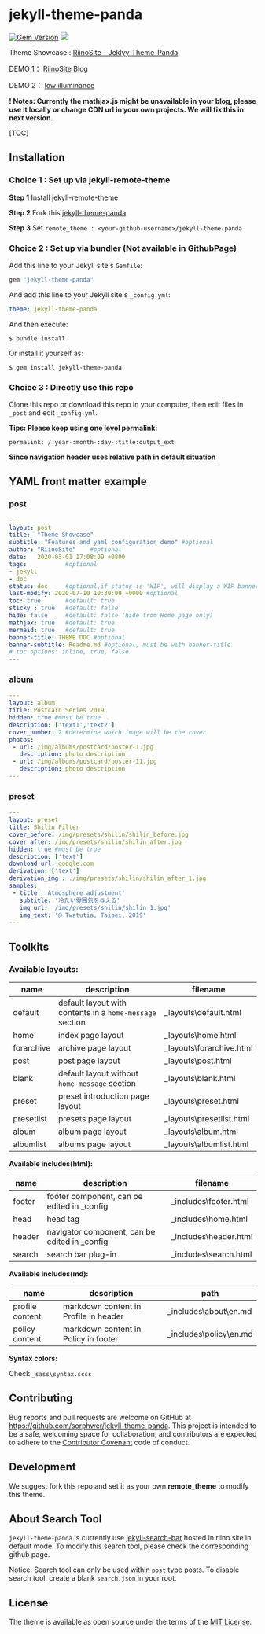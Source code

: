 # jekyll-theme-panda

[![Gem Version](https://badge.fury.io/rb/jekyll-theme-panda.svg)](https://badge.fury.io/rb/jekyll-theme-panda)  ![](https://ruby-gem-downloads-badge.herokuapp.com/jekyll-theme-panda?type=total)

Theme Showcase : [RiinoSite - Jeklyy-Theme-Panda](https://riino.site/jekyll-theme-panda/)

DEMO 1： [RiinoSite Blog](https://riino.site/)

DEMO 2： [low illuminance](https://li.riino.site/)


**! Notes: Currently the mathjax.js might be unavailable in your blog, please use it locally or change CDN url in your own projects. We will fix this in next version.**

[TOC]

## Installation

### Choice 1 : Set up via jekyll-remote-theme

**Step 1**  Install [jekyll-remote-theme](https://github.com/benbalter/jekyll-remote-theme)

**Step 2**  Fork this [jekyll-theme-panda]( https://github.com/sorphwer/jekyll-theme-panda)

**Step 3**  Set `remote_theme : <your-github-username>/jekyll-theme-panda`

### Choice 2 : Set up via bundler (Not available in GithubPage)

Add this line to your Jekyll site's `Gemfile`:

```ruby
gem "jekyll-theme-panda"
```

And add this line to your Jekyll site's `_config.yml`:

```yaml
theme: jekyll-theme-panda
```

And then execute:

    $ bundle install

Or install it yourself as:

    $ gem install jekyll-theme-panda

### Choice 3 : Directly use this repo 

Clone this repo or download this repo in your computer, then edit files in `_post` and edit `_config.yml`.

**Tips: Please keep using one level permalink:**
```
permalink: /:year-:month-:day-:title:output_ext
```
**Since navigation header uses relative path in default situation**

## YAML front matter example

### post

```yaml
---
layout: post
title:  "Theme Showcase"
subtitle: "Features and yaml configuration demo" #optional 
author: "RiinoSite"    #optional
date:   2020-03-01 17:08:09 +0800
tags:           #optional
- jekyll 
- doc
status: doc     #optional,if status is 'WIP', will display a WIP banner
last-modify: 2020-07-10 10:30:00 +0000 #optional
toc: true       #default: true
sticky : true   #default: false
hide: false     #default: false (hide from Home page only)
mathjax: true   #default: true
mermaid: true   #default: true
banner-title: THEME DOC #optional
banner-subtitle: Readme.md #optional, must be with banner-title
# toc options: inline, true, false
---
```

### album

```yaml
---
layout: album
title: Postcard Series 2019
hidden: true #must be true
description: ['text1','text2']
cover_number: 2 #determine which image will be the cover
photos:
 - url: /img/albums/postcard/poster-1.jpg
   description: photo description
 - url: /img/albums/postcard/poster-11.jpg
   description: photo description
---
```

### preset

```yaml
---
layout: preset
title: Shilin Filter
cover_before: /img/presets/shilin/shilin_before.jpg
cover_after: /img/presets/shilin/shilin_after.jpg
hidden: true #must be true
description: ['text']
download_url: google.com
derivation: ['text']
derivation_img : ./img/presets/shilin/shilin_after_1.jpg
samples:
 - title: 'Atmosphere adjustment'
   subtitle: '冷たい雰囲気を与える'
   img_url: '/img/presets/shilin/shilin_1.jpg'
   img_text: '@ Twatutia, Taipei, 2019'
---
```



## Toolkits

### Available layouts:

| name       | description                                              | filename                 |
| ---------- | -------------------------------------------------------- | ------------------------ |
| default    | default layout with contents in a `home-message` section | _layouts\default.html    |
| home       | index page layout                                        | _layouts\home.html       |
| forarchive | archive page layout                                      | _layouts\forarchive.html |
| post       | post page layout                                         | _layouts\post.html       |
| blank      | default layout without `home-message` section            | _layouts\blank.html      |
| preset     | preset introduction page layout                          | _layouts\preset.html     |
| presetlist | presets page layout                                      | _layouts\presetlist.html |
| album      | album page layout                                        | _layouts\album.html      |
| albumlist  | albums page layout                                       | _layouts\albumlist.html  |

**Available includes(html):**

| name   | description                                   | filename              |
| ------ | --------------------------------------------- | --------------------- |
| footer | footer component, can be edited in _config    | _includes\footer.html |
| head   | head tag                                      | _includes\home.html   |
| header | navigator component, can be edited in _config | _includes\header.html |
| search | search bar plug-in                            | _includes\search.html |

**Available includes(md):**

| name            | description                           | path                   |
| --------------- | ------------------------------------- | ---------------------- |
| profile content | markdown content in Profile in header | _includes\about\en.md  |
| policy content  | markdown content in Policy in footer  | _includes\policy\en.md |

**Syntax colors:**

Check `_sass\syntax.scss`

## Contributing

Bug reports and pull requests are welcome on GitHub at https://github.com/sorphwer/jekyll-theme-panda. This project is intended to be a safe, welcoming space for collaboration, and contributors are expected to adhere to the [Contributor Covenant](http://contributor-covenant.org) code of conduct.

## Development

We suggest fork this repo and set it as your own **remote_theme** to modify this theme.

## About Search Tool

`jekyll-theme-panda` is currently use [jekyll-search-bar](https://github.com/sorphwer/jekyll-search-bar) hosted in riino.site in default mode. To modify this search tool, please check the corresponding github page.

Notice: Search tool can only be used within `post` type posts. To disable search tool, create a blank `search.json` in your root.

## License

The theme is available as open source under the terms of the [MIT License](https://opensource.org/licenses/MIT).

